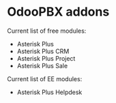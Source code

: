 # OdooPBX addons
Current list of free modules:
* Asterisk Plus
* Asterisk Plus CRM
* Asterisk Plus Project
* Asterisk Plus Sale

Current list of EE modules:
* Asterisk Plus Helpdesk
